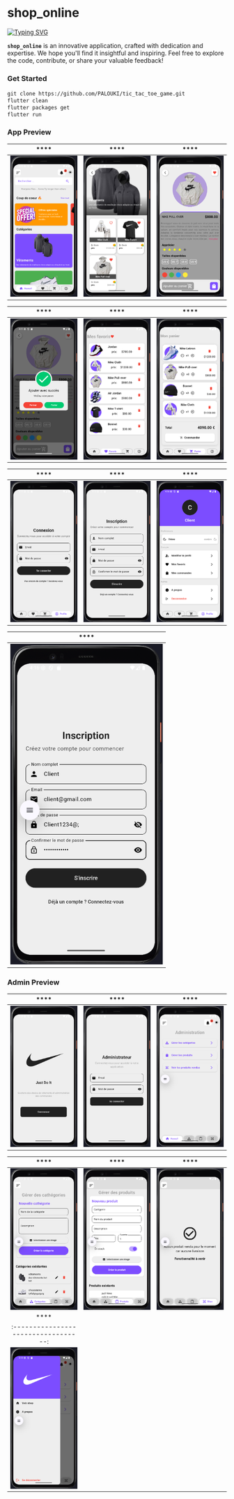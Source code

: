 # shop_online

[![Typing SVG](https://readme-typing-svg.demolab.com?font=Fira+Code&pause=1000&random=false&width=435&lines=Welcome+to+my+github+repo;for+AIR+TRAFFIC+admin)](https://git.io/typing-svg)


**`shop_online`** is an innovative application, crafted with dedication and expertise. We hope you'll find it insightful and inspiring. Feel free to explore the code, contribute, or share your valuable feedback!

### Get Started

```shell
git clone https://github.com/PALOUKI/tic_tac_toe_game.git
flutter clean
flutter packages get
flutter run
```

### App Preview

|              ****             |             ****          |             ****           |
| :----------------------------------: | :----------------------------------: | :----------------------------------: |
| <img src="https://github.com/PALOUKI/shop_online/blob/main/assets/other/un.png" width="350"> |  <img src="https://github.com/PALOUKI/shop_online/blob/main/assets/other/deux.png" width="350"> | <img src="https://github.com/PALOUKI/shop_online/blob/main/assets/other/trois.png" width="350">  |

|              ****             |             ****          |             ****           |
| :----------------------------------: | :----------------------------------: | :----------------------------------: |
| <img src="https://github.com/PALOUKI/shop_online/blob/main/assets/other/quatre.png" width="350">  |  <img src="https://github.com/PALOUKI/shop_online/blob/main/assets/other/cinq.png" width="350"> |  <img src="https://github.com/PALOUKI/shop_online/blob/main/assets/other/six.png" width="350">  |

|              ****             |             ****          |             ****           |
| :----------------------------------: | :----------------------------------: | :----------------------------------: |
| <img src="https://github.com/PALOUKI/shop_online/blob/main/assets/other/sept.png" width="350">  |  <img src="https://github.com/PALOUKI/shop_online/blob/main/assets/other/huit.png" width="350"> |  <img src="https://github.com/PALOUKI/shop_online/blob/main/assets/other/neuf.png" width="350">  |

|              ****             |            
| :----------------------------------: | 
| <img src="https://github.com/PALOUKI/shop_online/blob/main/assets/other/dix.png" width="350">  | 


### Admin Preview

|              ****             |             ****          |             ****           |
| :----------------------------------: | :----------------------------------: | :----------------------------------: |
| <img src="https://github.com/PALOUKI/shop_online/blob/main/assets/admin/un.png" width="350">  |  <img src="https://github.com/PALOUKI/shop_online/blob/main/assets/admin/deux.png" width="350"> |  <img src="https://github.com/PALOUKI/shop_online/blob/main/assets/admin/trois.png" width="350">  |

|              ****             |             ****          |             ****           |
| :----------------------------------: | :----------------------------------: | :----------------------------------: |
| <img src="https://github.com/PALOUKI/shop_online/blob/main/assets/admin/quatre.png" width="350">  |  <img src="https://github.com/PALOUKI/shop_online/blob/main/assets/admin/cinq.png" width="350"> |  <img src="https://github.com/PALOUKI/shop_online/blob/main/assets/admin/six.png" width="350">  |
|              ****             |             
| :----------------------------------: |
| <img src="https://github.com/PALOUKI/shop_online/blob/main/assets/admin/sept.png" width="350">  | 




